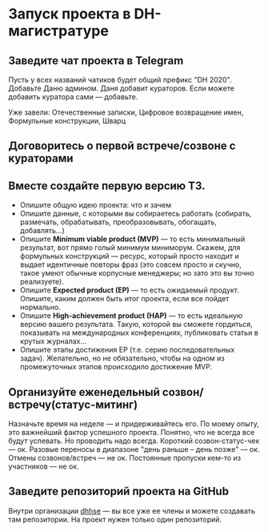 # Запуск проекта в DH-магистратуре

## Заведите чат проекта в Telegram

Пусть у всех названий чатиков будет общий префикс "DH 2020". 
Добавьте Даню админом. Даня добавит кураторов. 
Если можете добавить куратора сами — добавьте. 

Уже завели: Отечественные записки, Цифровое возвращение имен, Формульные конструкции, Шварц

## Договоритесь о первой встрече/созвоне с кураторами

## Вместе создайте первую версию ТЗ. 

* Опишите общую идею проекта: что и зачем
* Опишите данные, с которыми вы собираетесь работать (собирать, размечать, обрабатывать, преобразовывать, обогащать, добавлять...)
* Опишите **Minimum viable product (MVP)** — то есть минимальный результат, вот прямо голый минимум миниморум. Скажем, для формульных конструкций — ресурс, который просто находит и выдает идентичные повторы фраз (это совсем просто и скучно, такое умеют обычные корпусные менеджеры; но зато это вы точно реализуете).   
* Опишите **Expected product (EP)** — то есть ожидаемый продукт. Опишите, каким должен быть итог проекта, если все пойдет нормально.
* Опишите **High-achievement product (HAP)** — то есть идеальную версию вашего результата. Такую, которой вы сможете гордиться, показывать на международных конференциях, публиковать статьи в крутых журналах...
* Опишите этапы достижения EP (т.е. серию последовательных задач). Желательно, но не обязательно, чтобы на одном из промежуточных этапов происходило достижение MVP.

## Организуйте еженедельный созвон/встречу(статус-митинг)

Назначьте время на неделе — и придерживайтесь его. По моему опыту, это важнейший фактор успешного проекта. 
Понятно, что не всегда все будут успевать. Но проводить надо всегда. Короткий созвон-статус-чек — ок. Разовые переносы в диапазоне "день раньше – день позже" — ок. 
Отмены созвонов/встреч — не ок. Постоянные пропуски кем-то из участников — не ок. 

## Заведите репозиторий проекта на GitHub

Внутри организации [dhhse](https://github.com/dhhse) — вы все уже ее члены и можете создавать там репозитории. На проект нужен только один репозиторий.
